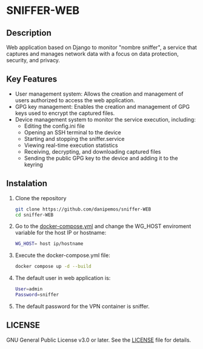 # SNIFFER-WEB

## Description
Web application based on Django to monitor "nombre sniffer", a service that captures and manages network data with a focus on data protection, security, and privacy.

## Key Features
- User management system: Allows the creation and management of users authorized to access the web application.
- GPG key management: Enables the creation and management of GPG keys used to encrypt the captured files.
- Device management system to monitor the service execution, including:
  - Editing the config.ini file
  - Opening an SSH terminal to the device
  - Starting and stopping the sniffer.service
  - Viewing real-time execution statistics
  - Receiving, decrypting, and downloading captured files
  - Sending the public GPG key to the device and adding it to the keyring

## Instalation
1. Clone the repository
   ```bash
   git clone https://github.com/danipemos/sniffer-WEB
   cd sniffer-WEB
2. Go to the [docker-compose.yml](docker-compose.yml) and change the WG_HOST enviroment variable for the host IP or hostname:
    ```bash
    WG_HOST= host ip/hostname
3. Execute the docker-compose.yml file:
   ```bash
   docker compose up -d --build
 4. The default user in web application is:
    ```bash
    User=admin
    Password=sniffer
  5. The default password for the VPN container is sniffer.

## LICENSE
GNU General Public License v3.0 or later. See the [LICENSE](LICENSE) file for details.

